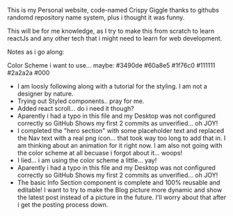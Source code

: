 This is my Personal website, code-named Crispy Giggle thanks to githubs randomd repository name system, plus i thought it was funny. 

This will be for me knowledge, as I try to make this from scratch to learn reactJs and any other tech that i might need to learn for web development. 

Notes as i go along:

Color Scheme i want to use... maybe:
#3490de
#60a8e5
#1f76c0
#111111
#2a2a2a
#000

- I am loosly following along with a tutorial for the styling. I am not a designer by nature.
- Trying out Styled components.. pray for me.
- Added react scroll... do i need it though?
- Aparently i had a typo in this file and my Desktop was not configured correctly so GitHub Shows my first 2 commits as unverified... oh JOY!
- I completed the "hero section" with some placeholder text and replaced the Nav text with a real png icon... that took way too long to add that in. I am thinking about an animation for it right now. I am also not going with the color scheme at all becuase i forgot about it... woops!
- I lied... i am using the color scheme a little... yay!
- Aparently i had a typo in this file and my Desktop was not configured correctly so GitHub Shows my first 2 commits as unverified... oh JOY!
- The basic Info Section component is complete and 100% reusable and editable! I want to try to make the Blog picture more dynamic and show the latest post instead of a picture in the future. I'll worry about that after i get the posting process down. 
